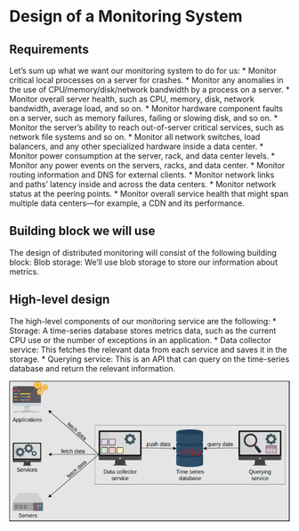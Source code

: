 <h1>Design of a Monitoring System</h1>

<h2>Requirements</h2>
Let’s sum up what we want our monitoring system to do for us:
* Monitor critical local processes on a server for crashes.
* Monitor any anomalies in the use of CPU/memory/disk/network bandwidth by a process on a server.
* Monitor overall server health, such as CPU, memory, disk, network bandwidth, average load, and so on.
* Monitor hardware component faults on a server, such as memory failures, failing or slowing disk, and so on.
* Monitor the server’s ability to reach out-of-server critical services, such as network file systems and so on.
* Monitor all network switches, load balancers, and any other specialized hardware inside a data center.
* Monitor power consumption at the server, rack, and data center levels.
* Monitor any power events on the servers, racks, and data center.
* Monitor routing information and DNS for external clients.
* Monitor network links and paths’ latency inside and across the data centers.
* Monitor network status at the peering points.
* Monitor overall service health that might span multiple data centers—for example, a CDN and its performance.

<h2>Building block we will use</h2>
The design of distributed monitoring will consist of the following building block:
Blob storage: We’ll use blob storage to store our information about metrics.

<h2>High-level design</h2>
The high-level components of our monitoring service are the following:
* Storage: A time-series database stores metrics data, such as the current CPU use or the number 
of exceptions in an application.
* Data collector service: This fetches the relevant data from each service and saves it in the storage.
* Querying service: This is an API that can query on the time-series database and return the relevant information.

![img.png](attachment01.png)

